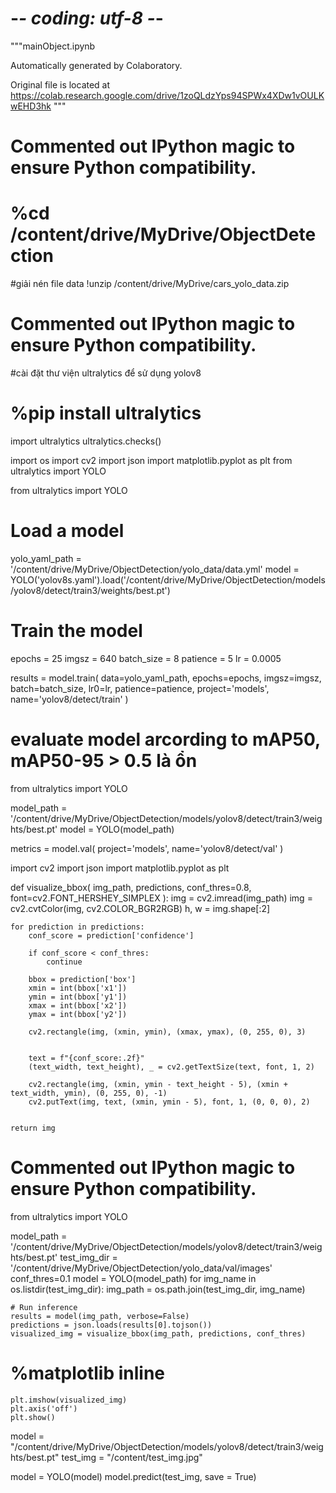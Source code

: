 # -*- coding: utf-8 -*-
"""mainObject.ipynb

Automatically generated by Colaboratory.

Original file is located at
    https://colab.research.google.com/drive/1zoQLdzYps94SPWx4XDw1vOULKwEHD3hk
"""

# Commented out IPython magic to ensure Python compatibility.
# %cd /content/drive/MyDrive/ObjectDetection

#giải nén file data
!unzip /content/drive/MyDrive/cars_yolo_data.zip

# Commented out IPython magic to ensure Python compatibility.
#cài đặt thư viện ultralytics để sử dụng yolov8
# %pip install ultralytics
import ultralytics
ultralytics.checks()

import os
import cv2
import json
import matplotlib.pyplot as plt
from ultralytics import YOLO

from ultralytics import YOLO

# Load a model
yolo_yaml_path = '/content/drive/MyDrive/ObjectDetection/yolo_data/data.yml'
model = YOLO('yolov8s.yaml').load('/content/drive/MyDrive/ObjectDetection/models/yolov8/detect/train3/weights/best.pt')

# Train the model
epochs = 25
imgsz = 640
batch_size = 8
patience = 5
lr = 0.0005

results = model.train(
    data=yolo_yaml_path,
    epochs=epochs,
    imgsz=imgsz,
    batch=batch_size,
    lr0=lr,
    patience=patience,
    project='models',
    name='yolov8/detect/train'
)



# evaluate model arcording to mAP50, mAP50-95 > 0.5 là ổn
from ultralytics import YOLO

model_path = '/content/drive/MyDrive/ObjectDetection/models/yolov8/detect/train3/weights/best.pt'
model = YOLO(model_path)

metrics = model.val(
    project='models',
    name='yolov8/detect/val'
)

import cv2
import json
import matplotlib.pyplot as plt

def visualize_bbox(
    img_path, predictions,
    conf_thres=0.8,
    font=cv2.FONT_HERSHEY_SIMPLEX
):
    img = cv2.imread(img_path)
    img = cv2.cvtColor(img, cv2.COLOR_BGR2RGB)
    h, w = img.shape[:2]

    for prediction in predictions:
        conf_score = prediction['confidence']

        if conf_score < conf_thres:
            continue

        bbox = prediction['box']
        xmin = int(bbox['x1'])
        ymin = int(bbox['y1'])
        xmax = int(bbox['x2'])
        ymax = int(bbox['y2'])

        cv2.rectangle(img, (xmin, ymin), (xmax, ymax), (0, 255, 0), 3)


        text = f"{conf_score:.2f}"
        (text_width, text_height), _ = cv2.getTextSize(text, font, 1, 2)

        cv2.rectangle(img, (xmin, ymin - text_height - 5), (xmin + text_width, ymin), (0, 255, 0), -1)
        cv2.putText(img, text, (xmin, ymin - 5), font, 1, (0, 0, 0), 2)


    return img

# Commented out IPython magic to ensure Python compatibility.
from ultralytics import YOLO

model_path = '/content/drive/MyDrive/ObjectDetection/models/yolov8/detect/train3/weights/best.pt'
test_img_dir = '/content/drive/MyDrive/ObjectDetection/yolo_data/val/images'
conf_thres=0.1
model = YOLO(model_path)
for img_name in os.listdir(test_img_dir):
    img_path = os.path.join(test_img_dir, img_name)

    # Run inference
    results = model(img_path, verbose=False)
    predictions = json.loads(results[0].tojson())
    visualized_img = visualize_bbox(img_path, predictions, conf_thres)

#   %matplotlib inline
    plt.imshow(visualized_img)
    plt.axis('off')
    plt.show()

model = "/content/drive/MyDrive/ObjectDetection/models/yolov8/detect/train3/weights/best.pt"
test_img = "/content/test_img.jpg"

model = YOLO(model)
model.predict(test_img, save = True)
